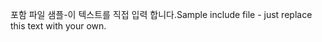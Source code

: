 <span data-ttu-id="5c1eb-101">포함 파일 샘플-이 텍스트를 직접 입력 합니다.</span><span class="sxs-lookup"><span data-stu-id="5c1eb-101">Sample include file - just replace this text with your own.</span></span>